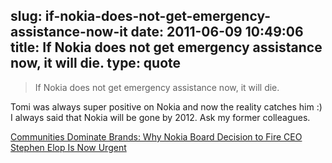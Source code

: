 slug: if-nokia-does-not-get-emergency-assistance-now-it
date: 2011-06-09 10:49:06
title: If Nokia does not get emergency assistance now, it will die.
type: quote
---

> If Nokia does not get emergency assistance now, it will die.

Tomi was always super positive on Nokia and now the reality catches him :) I always said that Nokia will be gone by 2012. Ask my former colleagues.

 [Communities Dominate Brands: Why Nokia Board Decision to Fire CEO Stephen Elop Is Now Urgent](http://communities-dominate.blogs.com/brands/2011/06/why-nokia-board-decision-to-fire-ceo-stephen-elop-is-now-urgent.html)
